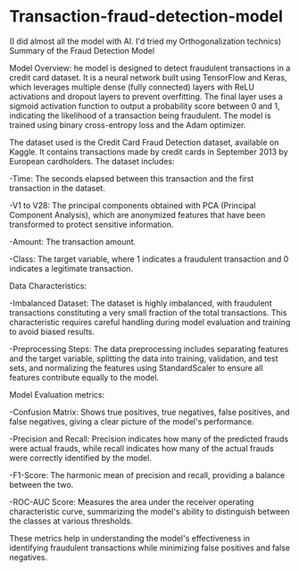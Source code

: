 # Transaction-fraud-detection-model
(I did almost all the model with AI. I'd tried my Orthogonalization technics)
Summary of the Fraud Detection Model

Model Overview:
he model is designed to detect fraudulent transactions in a credit card dataset. It is a neural network built using TensorFlow and Keras, which leverages multiple dense (fully connected) layers with ReLU activations and dropout layers to prevent overfitting. The final layer uses a sigmoid activation function to output a probability score between 0 and 1, indicating the likelihood of a transaction being fraudulent. The model is trained using binary cross-entropy loss and the Adam optimizer.


The dataset used is the Credit Card Fraud Detection dataset, available on Kaggle. It contains transactions made by credit cards in September 2013 by European cardholders. The dataset includes:

-Time: The seconds elapsed between this transaction and the first transaction in the dataset.

-V1 to V28: The principal components obtained with PCA (Principal Component Analysis), which are anonymized features that have been transformed to protect sensitive information.

-Amount: The transaction amount.

-Class: The target variable, where 1 indicates a fraudulent transaction and 0 indicates a legitimate transaction.


Data Characteristics:

-Imbalanced Dataset: The dataset is highly imbalanced, with fraudulent transactions constituting a very small fraction of the total transactions. This characteristic requires careful handling during model evaluation and training to avoid biased results.

-Preprocessing Steps: The data preprocessing includes separating features and the target variable, splitting the data into training, validation, and test sets, and normalizing the features using StandardScaler to ensure all features contribute equally to the model.


Model Evaluation metrics:

-Confusion Matrix: Shows true positives, true negatives, false positives, and false negatives, giving a clear picture of the model's performance.

-Precision and Recall: Precision indicates how many of the predicted frauds were actual frauds, while recall indicates how many of the actual frauds were correctly identified by the model.

-F1-Score: The harmonic mean of precision and recall, providing a balance between the two.

-ROC-AUC Score: Measures the area under the receiver operating characteristic curve, summarizing the model's ability to distinguish between the classes at various thresholds.

These metrics help in understanding the model's effectiveness in identifying fraudulent transactions while minimizing false positives and false negatives.

